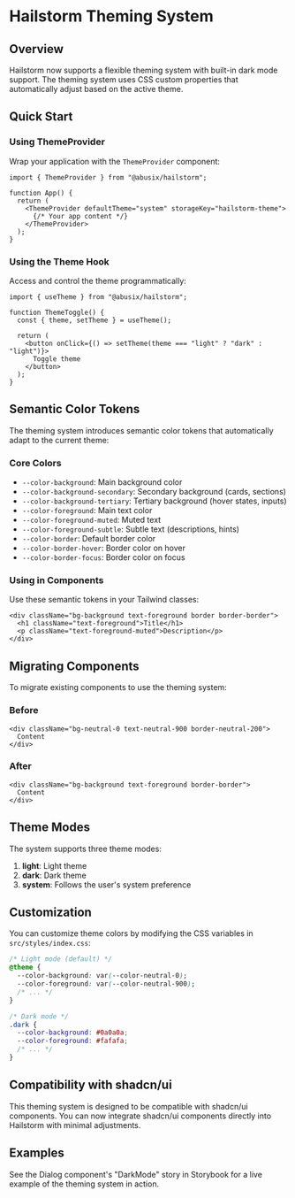 # Hailstorm Theming System

## Overview

Hailstorm now supports a flexible theming system with built-in dark mode support. The theming system uses CSS custom properties that automatically adjust based on the active theme.

## Quick Start

### Using ThemeProvider

Wrap your application with the `ThemeProvider` component:

```tsx
import { ThemeProvider } from "@abusix/hailstorm";

function App() {
  return (
    <ThemeProvider defaultTheme="system" storageKey="hailstorm-theme">
      {/* Your app content */}
    </ThemeProvider>
  );
}
```

### Using the Theme Hook

Access and control the theme programmatically:

```tsx
import { useTheme } from "@abusix/hailstorm";

function ThemeToggle() {
  const { theme, setTheme } = useTheme();

  return (
    <button onClick={() => setTheme(theme === "light" ? "dark" : "light")}>
      Toggle theme
    </button>
  );
}
```

## Semantic Color Tokens

The theming system introduces semantic color tokens that automatically adapt to the current theme:

### Core Colors

- `--color-background`: Main background color
- `--color-background-secondary`: Secondary background (cards, sections)
- `--color-background-tertiary`: Tertiary background (hover states, inputs)
- `--color-foreground`: Main text color
- `--color-foreground-muted`: Muted text
- `--color-foreground-subtle`: Subtle text (descriptions, hints)
- `--color-border`: Default border color
- `--color-border-hover`: Border color on hover
- `--color-border-focus`: Border color on focus

### Using in Components

Use these semantic tokens in your Tailwind classes:

```tsx
<div className="bg-background text-foreground border border-border">
  <h1 className="text-foreground">Title</h1>
  <p className="text-foreground-muted">Description</p>
</div>
```

## Migrating Components

To migrate existing components to use the theming system:

### Before
```tsx
<div className="bg-neutral-0 text-neutral-900 border-neutral-200">
  Content
</div>
```

### After
```tsx
<div className="bg-background text-foreground border-border">
  Content
</div>
```

## Theme Modes

The system supports three theme modes:

1. **light**: Light theme
2. **dark**: Dark theme
3. **system**: Follows the user's system preference

## Customization

You can customize theme colors by modifying the CSS variables in `src/styles/index.css`:

```css
/* Light mode (default) */
@theme {
  --color-background: var(--color-neutral-0);
  --color-foreground: var(--color-neutral-900);
  /* ... */
}

/* Dark mode */
.dark {
  --color-background: #0a0a0a;
  --color-foreground: #fafafa;
  /* ... */
}
```

## Compatibility with shadcn/ui

This theming system is designed to be compatible with shadcn/ui components. You can now integrate shadcn/ui components directly into Hailstorm with minimal adjustments.

## Examples

See the Dialog component's "DarkMode" story in Storybook for a live example of the theming system in action.